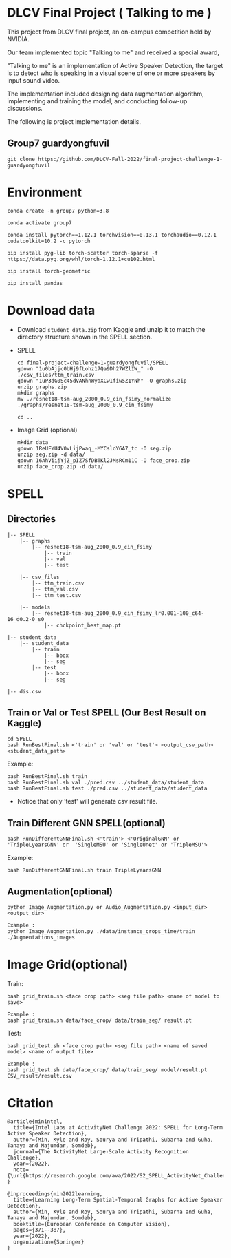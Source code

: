 # DLCV Final Project ( Talking to me )

This project from DLCV final project, an on-campus competition held by NVIDIA. 

Our team implemented topic "Talking to me" and received a special award, 

"Talking to me" is an implementation of Active Speaker Detection, the target is to detect who is speaking in a visual scene of one or more speakers by input sound video.

The implementation included designing data augmentation algorithm, implementing and training the model, and conducting follow-up discussions.

The following is project implementation details.

## Group7 guardyongfuvil

```
git clone https://github.com/DLCV-Fall-2022/final-project-challenge-1-guardyongfuvil
```
# Environment

```
conda create -n group7 python=3.8

conda activate group7

conda install pytorch==1.12.1 torchvision==0.13.1 torchaudio==0.12.1 cudatoolkit=10.2 -c pytorch
```

```
pip install pyg-lib torch-scatter torch-sparse -f https://data.pyg.org/whl/torch-1.12.1+cu102.html

pip install torch-geometric

pip install pandas
```

# Download data
* Download `student_data.zip` from Kaggle and unzip it to match the directory structure shown in the SPELL section.

* SPELL
  ```
  cd final-project-challenge-1-guardyongfuvil/SPELL
  gdown "1u0bAjjc0bHj9fLohz17Qa9Dh27WZlIW_" -O ./csv_files/ttm_train.csv
  gdown "1uP3dG0Sc45dVANhnWyaXCwIfiw5Z1YNh" -O graphs.zip
  unzip graphs.zip
  mkdir graphs
  mv ./resnet18-tsm-aug_2000_0.9_cin_fsimy_normalize ./graphs/resnet18-tsm-aug_2000_0.9_cin_fsimy

  cd ..
  ```

* Image Grid (optional)
  ```shell script=
  mkdir data
  gdown 1ReUFYU4V0vLijPwaq_-MYCsloY6A7_tc -O seg.zip
  unzip seg.zip -d data/
  gdown 16AhViijYjZ_pIZ7SfDBTKl2JMsRCm11C -O face_crop.zip
  unzip face_crop.zip -d data/
  ```

# SPELL
## Directories
```
|-- SPELL
    |-- graphs
        |-- resnet18-tsm-aug_2000_0.9_cin_fsimy
            |-- train
            |-- val
            |-- test

    |-- csv_files
        |-- ttm_train.csv 
        |-- ttm_val.csv
        |-- ttm_test.csv

    |-- models
        |-- resnet18-tsm-aug_2000_0.9_cin_fsimy_lr0.001-100_c64-16_d0.2-0_s0
            |-- chckpoint_best_map.pt

|-- student_data
    |-- student_data
        |-- train
            |-- bbox
            |-- seg
        |-- test
            |-- bbox
            |-- seg

|-- dis.csv

```

## Train or Val or Test SPELL (Our Best Result on Kaggle)
```
cd SPELL
bash RunBestFinal.sh <'train' or 'val' or 'test'> <output_csv_path> <student_data_path>
```
Example:
```
bash RunBestFinal.sh train
bash RunBestFinal.sh val ./pred.csv ../student_data/student_data
bash RunBestFinal.sh test ./pred.csv ../student_data/student_data
```
* Notice that only 'test' will generate csv result file.


## Train Different GNN SPELL(optional)
```
bash RunDifferentGNNFinal.sh <'train'> <'OriginalGNN' or 'TripleLyearsGNN' or  'SingleMSU' or 'SingleUnet' or 'TripleMSU'>
```
Example:
```
bash RunDifferentGNNFinal.sh train TripleLyearsGNN
```

## Augmentation(optional)
```
python Image_Augmentation.py or Audio_Augmentation.py <input_dir> <output_dir>

Example :
python Image_Augmentation.py ./data/instance_crops_time/train ./Augmentations_images

```

# Image Grid(optional)
Train:
```shell script=
bash grid_train.sh <face crop path> <seg file path> <name of model to save>

Example :
bash grid_train.sh data/face_crop/ data/train_seg/ result.pt
```
Test:
```shell script=
bash grid_test.sh <face crop path> <seg file path> <name of saved model> <name of output file>

Example :
bash grid_test.sh data/face_crop/ data/train_seg/ model/result.pt CSV_result/result.csv
```

# Citation
```
@article{minintel,
  title={Intel Labs at ActivityNet Challenge 2022: SPELL for Long-Term Active Speaker Detection},
  author={Min, Kyle and Roy, Sourya and Tripathi, Subarna and Guha, Tanaya and Majumdar, Somdeb},
  journal={The ActivityNet Large-Scale Activity Recognition Challenge},
  year={2022},
  note={\url{https://research.google.com/ava/2022/S2_SPELL_ActivityNet_Challenge_2022.pdf}}
}
```
```
@inproceedings{min2022learning,
  title={Learning Long-Term Spatial-Temporal Graphs for Active Speaker Detection},
  author={Min, Kyle and Roy, Sourya and Tripathi, Subarna and Guha, Tanaya and Majumdar, Somdeb},
  booktitle={European Conference on Computer Vision},
  pages={371--387},
  year={2022},
  organization={Springer}
}
```


